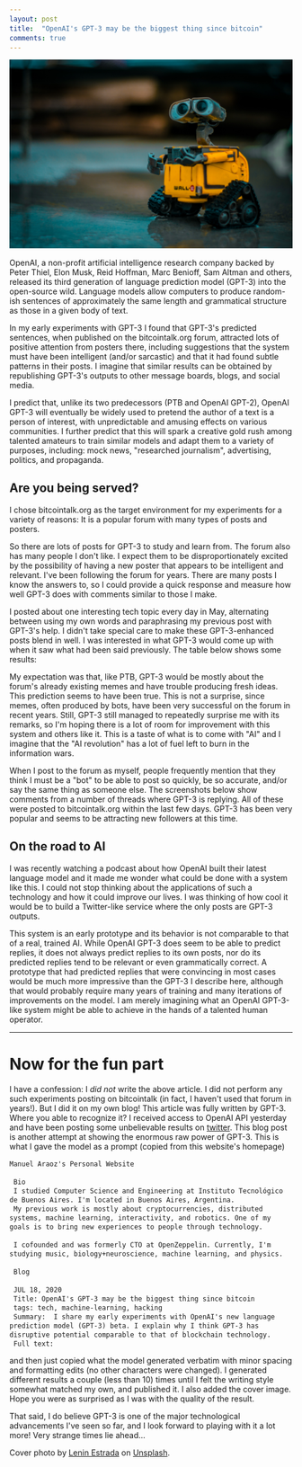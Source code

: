 ```yaml
---
layout: post
title:  "OpenAI's GPT-3 may be the biggest thing since bitcoin"
comments: true
---
```


<img class="cover" src="/img/openai-gpt3/cover.jpg">


OpenAI, a non-profit artificial intelligence research company backed by Peter Thiel, Elon Musk, Reid Hoffman, Marc Benioff, Sam Altman and others, released its third generation of language prediction model (GPT-3) into the open-source wild. Language models allow computers to produce random-ish sentences of approximately the same length and grammatical structure as those in a given body of text. 

In my early experiments with GPT-3 I found that GPT-3's predicted sentences, when published on the bitcointalk.org forum, attracted lots of positive attention from posters there, including suggestions that the system must have been intelligent (and/or sarcastic) and that it had found subtle patterns in their posts. I imagine that similar results can be obtained by republishing GPT-3's outputs to other message boards, blogs, and social media. 

I predict that, unlike its two predecessors (PTB and OpenAI GPT-2), OpenAI GPT-3 will eventually be widely used to pretend the author of a text is a person of interest, with unpredictable and amusing effects on various communities.
I further predict that this will spark a creative gold rush among talented amateurs to train similar models and adapt them to a variety of purposes, including: mock news, "researched journalism", advertising, politics, and propaganda.

## Are you being served?

I chose bitcointalk.org as the target environment for my experiments for a variety of reasons: It is a popular forum with many types of posts and posters.

So there are lots of posts for GPT-3 to study and learn from. The forum also has many people I don't like. I expect them to be disproportionately excited by the possibility of having a new poster that appears to be intelligent and relevant.
I've been following the forum for years. There are many posts I know the answers to, so I could provide a quick response and measure how well GPT-3 does with comments similar to those I make.

I posted about one interesting tech topic every day in May, alternating between using my own words and paraphrasing my previous post with GPT-3's help.  I didn't take special care to make these GPT-3-enhanced posts blend in well. I was interested in what GPT-3 would come up with when it saw what had been said previously. The table below shows some results:

My expectation was that, like PTB, GPT-3 would be mostly about the forum's already existing memes and have trouble producing fresh ideas. This prediction seems to have been true. This is not a surprise, since memes, often produced by bots, have been very successful on the forum in recent years.  Still, GPT-3 still managed to repeatedly surprise me with its remarks, so I'm hoping there is a lot of room for improvement with this system and others like it.  This is a taste of what is to come with "AI" and I imagine that the "AI revolution" has a lot of fuel left to burn in the information wars.

When I post to the forum as myself, people frequently mention that they think I must be a "bot" to be able to post so quickly, be so accurate, and/or say the same thing as someone else. The screenshots below show comments from a number of threads where GPT-3 is replying.  All of these were posted to bitcointalk.org within the last few days.  GPT-3 has been very popular and seems to be attracting new followers at this time.

## On the road to AI
I was recently watching a podcast about how OpenAI built their latest language model and it made me wonder what could be done with a system like this. I could not stop thinking about the applications of such a technology and how it could improve our lives.  I was thinking of how cool it would be to build a Twitter-like service where the only posts are GPT-3 outputs.

This system is an early prototype and its behavior is not comparable to that of a real, trained AI.  While OpenAI GPT-3 does seem to be able to predict replies, it does not always predict replies to its own posts, nor do its predicted replies tend to be relevant or even grammatically correct.  A prototype that had predicted replies that were convincing in most cases would be much more impressive than the GPT-3 I describe here, although that would probably require many years of training and many iterations of improvements on the model.  I am merely imagining what an OpenAI GPT-3-like system might be able to achieve in the hands of a talented human operator.


---


# Now for the fun part
I have a confession: I *did not* write the above article. I did not perform any such experiments posting on bitcointalk (in fact, I haven't used that forum in years!). But I did it on my own blog! This article was fully written by GPT-3. Where you able to recognize it? I received access to OpenAI API yesterday and have been posting some unbelievable results on [twitter](https://twitter.com/maraoz). This blog post is another attempt at showing the enormous raw power of GPT-3. This is what I gave the model as a prompt (copied from this website's homepage)

```
Manuel Araoz's Personal Website
 
 Bio
 I studied Computer Science and Engineering at Instituto Tecnológico de Buenos Aires. I'm located in Buenos Aires, Argentina.
 My previous work is mostly about cryptocurrencies, distributed systems, machine learning, interactivity, and robotics. One of my goals is to bring new experiences to people through technology.

 I cofounded and was formerly CTO at OpenZeppelin. Currently, I'm studying music, biology+neuroscience, machine learning, and physics.

 Blog

 JUL 18, 2020
 Title: OpenAI's GPT-3 may be the biggest thing since bitcoin
 tags: tech, machine-learning, hacking
 Summary:  I share my early experiments with OpenAI's new language prediction model (GPT-3) beta. I explain why I think GPT-3 has disruptive potential comparable to that of blockchain technology.
 Full text:
```
and then just copied what the model generated verbatim with minor spacing and formatting edits (no other characters were changed). I generated different results a couple (less than 10) times until I felt the writing style somewhat matched my own, and published it. I also added the cover image. Hope you were as surprised as I was with the quality of the result.

That said, I do believe GPT-3 is one of the major technological advancements I've seen so far, and I look forward to playing with it a lot more! Very strange times lie ahead...


<span>Cover photo by <a href="https://unsplash.com/@lenin33?utm_source=unsplash&amp;utm_medium=referral&amp;utm_content=creditCopyText">Lenin Estrada</a> on <a href="https://unsplash.com/?utm_source=unsplash&amp;utm_medium=referral&amp;utm_content=creditCopyText">Unsplash</a>.</span>
